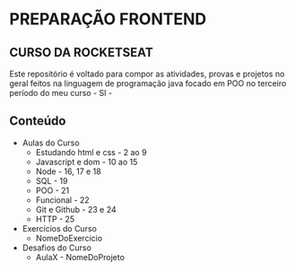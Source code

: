 # PREPARAÇÃO FRONTEND
## CURSO DA ROCKETSEAT
Este repositório é voltado para compor as atividades, provas e projetos no geral feitos na linguagem de programação java focado em POO no terceiro período do meu curso - SI -

## Conteúdo 
- Aulas do Curso
  - Estudando html e css - 2 ao 9
  - Javascript e dom - 10 ao 15
  - Node - 16, 17 e 18
  - SQL - 19
  - POO - 21
  - Funcional - 22
  - Git e Github - 23 e 24
  - HTTP - 25
- Exercícios do Curso
  - NomeDoExercicio
- Desafios do Curso
  - AulaX - NomeDoProjeto

  